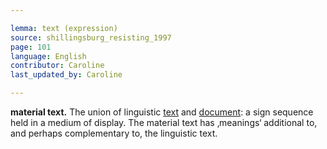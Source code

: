 ```yaml
---

lemma: text (expression)
source: shillingsburg_resisting_1997
page: 101
language: English
contributor: Caroline
last_updated_by: Caroline

---
```


**material text.** The union of linguistic [text](text.html) and [document](document.html): a sign sequence held in a medium of display. The material text has ‚meanings‘ additional to, and perhaps complementary to, the linguistic text.
